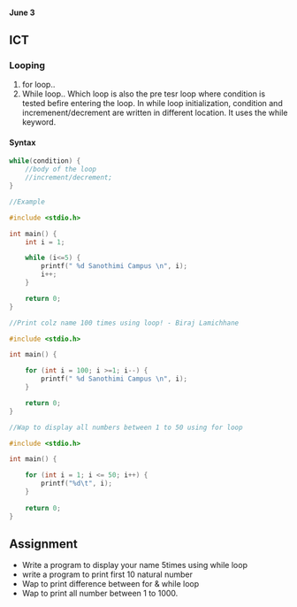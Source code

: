 #### June 3

## ICT

### Looping

1. for loop..
1. While loop.. Which loop is also the pre tesr loop where condition is tested befire entering the loop. In while loop initialization, condition and incremenent/decrement are written in different location. It uses the while keyword. 

#### Syntax

```c
while(condition) {
    //body of the loop
    //increment/decrement;
}
```

```c
//Example

#include <stdio.h>

int main() {
    int i = 1;

    while (i<=5) {
        printf(" %d Sanothimi Campus \n", i);
        i++;
    }

    return 0;
}
```

```c
//Print colz name 100 times using loop! - Biraj Lamichhane

#include <stdio.h>

int main() {

    for (int i = 100; i >=1; i--) {
        printf(" %d Sanothimi Campus \n", i);
    }

    return 0;
}
```

```c
//Wap to display all numbers between 1 to 50 using for loop

#include <stdio.h>

int main() {

    for (int i = 1; i <= 50; i++) {
        printf("%d\t", i);
    }
    
    return 0;
}
```


## Assignment

- Write a program to display your name 5times using while loop
- write a program to print first 10 natural number
- Wap to print difference between for & while loop
- Wap to print all number between 1 to 1000.


